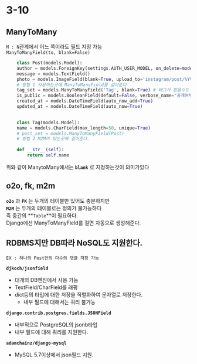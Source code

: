# 3-10

## ManyToMany

`M : N`관계에서 어느 쪽이라도 필드 지정 가능  
`ManyToManyField(to, blank=False)`

```Python
    class Post(models.Model):
    author = models.ForeignKey(settings.AUTH_USER_MODEL, on_delete=models.CASCADE)
    message = models.TextField()
    photo = models.ImageField(blank=True, upload_to='instagram/post/%Y%m%d')
    # 방법 1 사용하는곳에 ManyToManyField를 걸어준다
    tag_set = models.ManyToManyField('Tag', blank=True) # 태그가 없을수도 있기에 blank를 넣어줘야한다.
    is_public = models.BooleanField(default=False, verbose_name="공개여부")
    created_at = models.DateTimeField(auto_now_add=True)
    updated_at = models.DateTimeField(auto_now=True)

    
    class Tag(models.Model):
    name = models.CharField(max_length=50, unique=True)
    # post_set = models.ManyToManyField(Post) 
    # 방법 2 M2M이 있는곳에 걸어준다.
    
    def __str__(self):
        return self.name
```

위와 같이 ManytoMany에서는 **`blank`** 로 지정하는것이 의미가있다

## o2o, fk, m2m

**`o2o`** 과 **`FK`** 는 두개의 테이블만 있어도 충분하지만  
**`M2M`** 는 두개의 테이블로는 정의가 불가능하다  
즉 중간의 **`Table`**이 필요하다.  
Django에선 ManyToManyField를 걸면 자동으로 생성해준다.

## RDBMS지만 DB따라 NoSQL도 지원한다.

`EX : 하나의 Post안의 다수의 댓글 저장 가능`  

**`djkoch/jsonfield`** 

- 대개의 DB엔진에서 사용 가능
- TextField/CharField를 래핑
- dict등의 타입에 대한 저장을 직렬화하여 문자열로 저장한다.
  - 내부 필드에 대해서는 쿼리 불가능

**`django.contrib.postgres.fields.JSONField`**

- 내부적으로 PostgreSQL의 jsonb타입
- 내부 필드에 대해 쿼리를 지원한다.

**`adamchainz/django-mysql`**

- MySQL 5.7이상에서 json필드 지원.